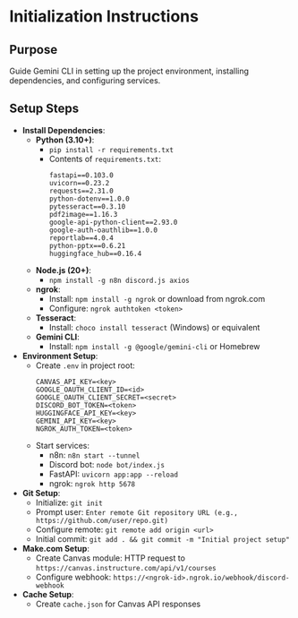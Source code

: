 # Initialization Instructions
## Purpose
Guide Gemini CLI in setting up the project environment, installing dependencies, and configuring services.

## Setup Steps
- **Install Dependencies**:
  - **Python (3.10+)**:
    - `pip install -r requirements.txt`
    - Contents of `requirements.txt`:
      ```
      fastapi==0.103.0
      uvicorn==0.23.2
      requests==2.31.0
      python-dotenv==1.0.0
      pytesseract==0.3.10
      pdf2image==1.16.3
      google-api-python-client==2.93.0
      google-auth-oauthlib==1.0.0
      reportlab==4.0.4
      python-pptx==0.6.21
      huggingface_hub==0.16.4
      ```
  - **Node.js (20+)**:
    - `npm install -g n8n discord.js axios`
  - **ngrok**:
    - Install: `npm install -g ngrok` or download from ngrok.com
    - Configure: `ngrok authtoken <token>`
  - **Tesseract**:
    - Install: `choco install tesseract` (Windows) or equivalent
  - **Gemini CLI**:
    - Install: `npm install -g @google/gemini-cli` or Homebrew
- **Environment Setup**:
  - Create `.env` in project root:
    ```
    CANVAS_API_KEY=<key>
    GOOGLE_OAUTH_CLIENT_ID=<id>
    GOOGLE_OAUTH_CLIENT_SECRET=<secret>
    DISCORD_BOT_TOKEN=<token>
    HUGGINGFACE_API_KEY=<key>
    GEMINI_API_KEY=<key>
    NGROK_AUTH_TOKEN=<token>
    ```
  - Start services:
    - n8n: `n8n start --tunnel`
    - Discord bot: `node bot/index.js`
    - FastAPI: `uvicorn app:app --reload`
    - ngrok: `ngrok http 5678`
- **Git Setup**:
  - Initialize: `git init`
  - Prompt user: `Enter remote Git repository URL (e.g., https://github.com/user/repo.git)`
  - Configure remote: `git remote add origin <url>`
  - Initial commit: `git add . && git commit -m "Initial project setup"`
- **Make.com Setup**:
  - Create Canvas module: HTTP request to `https://canvas.instructure.com/api/v1/courses`
  - Configure webhook: `https://<ngrok-id>.ngrok.io/webhook/discord-webhook`
- **Cache Setup**:
  - Create `cache.json` for Canvas API responses